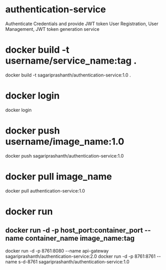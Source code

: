 # authentication-service

Authenticate Credentials and provide JWT token
User Registration, User Management, JWT token generation service

# docker build -t username/service_name:tag .
docker build -t sagariprashanth/authentication-service:1.0 .
# docker login 
docker login
# docker push username/image_name:1.0
docker push sagariprashanth/authentication-service:1.0

# docker pull image_name
docker pull authentication-service:1.0

# docker run 
## docker run -d -p host_port:container_port --name container_name image_name:tag
docker run -d -p 8761:8080 --name api-gateway sagariprashanth/authentication-service:2.0
docker run -d -p 8761:8761 --name s-d-8761 sagariprashanth/authentication-service:1.0